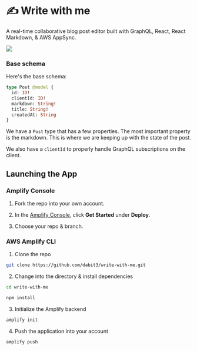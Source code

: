# ✍️ Write with me

A real-time collaborative blog post editor built with GraphQL, React, React Markdown, & AWS AppSync.

![](writewithme.gif)

### Base schema

Here's the base schema:

```graphql
type Post @model {
  id: ID!
  clientId: ID!
  markdown: String!
  title: String!
  createdAt: String
}
```

We have a `Post` type that has a few properties. The most important property is the markdown. This is where we are keeping up with the state of the post.

We also have a `clientId` to properly handle GraphQL subscriptions on the client.

## Launching the App

### Amplify Console

1. Fork the repo into your own account.

2. In the [Amplify Console](https://console.aws.amazon.com/amplify/home), click __Get Started__ under __Deploy__.

3. Choose your repo & branch.

### AWS Amplify CLI

1. Clone the repo

```sh
git clone https://github.com/dabit3/write-with-me.git
```

2. Change into the directory & install dependencies

```sh
cd write-with-me

npm install
```

3. Initialize the Amplify backend

```sh
amplify init
```

4. Push the application into your account

```sh
amplify push
```
